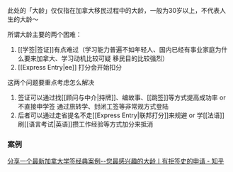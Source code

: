 此处的「大龄」仅仅指在加拿大移民过程中的大龄，一般为30岁以上，不代表人生的大龄～

所谓大龄主要的两个困难：
1. [[学签|签证]]有点难过（学习能力普遍不如年轻人、国内已经有事业家庭为什么要来加拿大、学习动机比较可疑 移民目的比较强烈）
2. [[Express Entry|ee]] 打分会开始扣分

这两个问题要重点考虑怎么解决

1. 签证可以通过找[[顾问与中介|持牌]]、编故事、[[跳签]]等方式提高成功率 or 不直接申学签 通过旅转学、封闭工签等非常规方式登陆
2. 后者可以通过走省提名不走[[Express Entry|联邦打分]]来规避 or 学[[法语]]刷[[语言考试|英语]]攒工作经验等方式加分来抵消

### 案例

[分享一个最新加拿大学签经典案例--您最感兴趣的大龄丨有拒签史的申请 - 知乎](https://zhuanlan.zhihu.com/p/356504646)